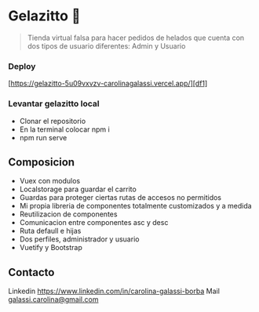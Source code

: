 # Gelazitto :icecream:

> Tienda virtual falsa para hacer pedidos de helados que cuenta con dos tipos de usuario diferentes: Admin y Usuario

### Deploy

[https://gelazitto-5u09vxvzv-carolinagalassi.vercel.app/][df1]

### Levantar gelazitto local

- Clonar el repositorio
- En la terminal colocar npm i
- npm run serve

## Composicion

- Vuex con modulos
- Localstorage para guardar el carrito
- Guardas para proteger ciertas rutas de accesos no permitidos
- Mi propia libreria de componentes totalmente customizados y a medida
- Reutilizacion de componentes
- Comunicacion entre componentes asc y desc
- Ruta defaull e hijas
- Dos perfiles, administrador y usuario
- Vuetify y Bootstrap

## Contacto

Linkedin
https://www.linkedin.com/in/carolina-galassi-borba
Mail
galassi.carolina@gmail.com
